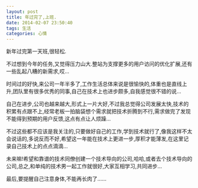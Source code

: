 ```yaml
---
layout: post
title: 年过完了,上班.
date: 2014-02-07 23:50:40
tags: 生活
categories: 心情
---
```


新年过完第一天班,很轻松.

不过想到今年的任务,又觉得压力山大.整站为支撑更多的用户访问的优化扩展,还有一些乱起八糟的新需求,哎...

时间过的好快,来公司一年半多了,工作生活总体来说是很愉快的,体重也是直线上升,团队里有很多优秀的同事,自己在技术上也进步颇多,自我感觉很不错的说...

自己在进步,公司也越来越大,形式上一片大好,不过我总觉得公司发展太快,技术的积累有点跟不上,经常老板一拍脑袋想个需求就把技术折腾到不行,需求做完了发现不能得到预期的用户反馈,这点有点让人烦躁...

不过这些都不应该是我关注的,只要做好自己的工作,学到技术就行了,像我这样不太会说话的,多说反而不好,希望这一年能在技术上更进一步,厚积才能薄发,在这里记录自己技术上的点点滴滴...

未来嘛!希望和靠谱的技术同僚创建一个技术导向的公司,哈哈,或者去个技术导向的公司,总之,和单纯的技术男一起工作就很好,大家互相学习,共同进步...

最后,要提醒自己注意身体,不能再长肉了......

